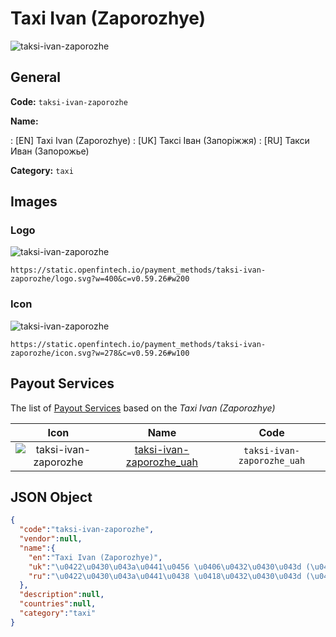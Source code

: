 
# Taxi Ivan (Zaporozhye) 
![taksi-ivan-zaporozhe](https://static.openfintech.io/payment_methods/taksi-ivan-zaporozhe/logo.svg?w=400&c=v0.59.26#w200)  

## General 
**Code:** `taksi-ivan-zaporozhe` 
 
**Name:** 
 
:	[EN] Taxi Ivan (Zaporozhye) 
:	[UK] Таксі Іван (Запоріжжя) 
:	[RU] Такси Иван (Запорожье) 
 
**Category:** `taxi` 
 

## Images 

### Logo 
![taksi-ivan-zaporozhe](https://static.openfintech.io/payment_methods/taksi-ivan-zaporozhe/logo.svg?w=400&c=v0.59.26#w200)  

```
https://static.openfintech.io/payment_methods/taksi-ivan-zaporozhe/logo.svg?w=400&c=v0.59.26#w200
```  

### Icon 
![taksi-ivan-zaporozhe](https://static.openfintech.io/payment_methods/taksi-ivan-zaporozhe/icon.svg?w=278&c=v0.59.26#w100)  

```
https://static.openfintech.io/payment_methods/taksi-ivan-zaporozhe/icon.svg?w=278&c=v0.59.26#w100
```  

## Payout Services 
 
The list of [Payout Services](/payout-services/) based on the _Taxi Ivan (Zaporozhye)_ 

|Icon|Name|Code| 
|:---:|:---:|:---:| 
|![taksi-ivan-zaporozhe](https://static.openfintech.io/payout_methods/taksi-ivan-zaporozhe/icon.svg?w=278&c=v0.59.26#w40) |[taksi-ivan-zaporozhe_uah](/payout-services/taksi-ivan-zaporozhe_uah/)|`taksi-ivan-zaporozhe_uah`| 
 

## JSON Object 

```json
{
  "code":"taksi-ivan-zaporozhe",
  "vendor":null,
  "name":{
    "en":"Taxi Ivan (Zaporozhye)",
    "uk":"\u0422\u0430\u043a\u0441\u0456 \u0406\u0432\u0430\u043d (\u0417\u0430\u043f\u043e\u0440\u0456\u0436\u0436\u044f)",
    "ru":"\u0422\u0430\u043a\u0441\u0438 \u0418\u0432\u0430\u043d (\u0417\u0430\u043f\u043e\u0440\u043e\u0436\u044c\u0435)"
  },
  "description":null,
  "countries":null,
  "category":"taxi"
}
```  
